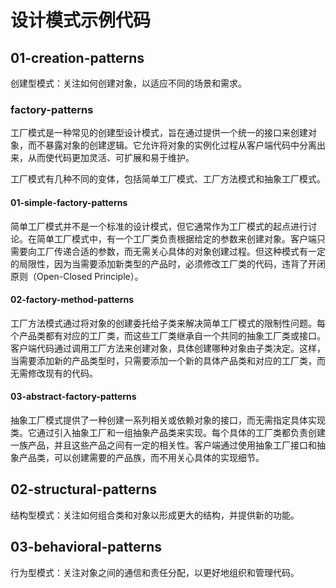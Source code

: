 # 设计模式示例代码



## 01-creation-patterns

创建型模式：关注如何创建对象，以适应不同的场景和需求。

### factory-patterns

工厂模式是一种常见的创建型设计模式，旨在通过提供一个统一的接口来创建对象，而不暴露对象的创建逻辑。它允许将对象的实例化过程从客户端代码中分离出来，从而使代码更加灵活、可扩展和易于维护。

工厂模式有几种不同的变体，包括简单工厂模式、工厂方法模式和抽象工厂模式。

#### 01-simple-factory-patterns

简单工厂模式并不是一个标准的设计模式，但它通常作为工厂模式的起点进行讨论。在简单工厂模式中，有一个工厂类负责根据给定的参数来创建对象。客户端只需要向工厂传递合适的参数，而无需关心具体的对象创建过程。但这种模式有一定的局限性，因为当需要添加新类型的产品时，必须修改工厂类的代码，违背了开闭原则（Open-Closed Principle）。

#### 02-factory-method-patterns

工厂方法模式通过将对象的创建委托给子类来解决简单工厂模式的限制性问题。每个产品类都有对应的工厂类，而这些工厂类继承自一个共同的抽象工厂类或接口。客户端代码通过调用工厂方法来创建对象，具体创建哪种对象由子类决定。这样，当需要添加新的产品类型时，只需要添加一个新的具体产品类和对应的工厂类，而无需修改现有的代码。

#### 03-abstract-factory-patterns

抽象工厂模式提供了一种创建一系列相关或依赖对象的接口，而无需指定具体实现类。它通过引入抽象工厂和一组抽象产品类来实现。每个具体的工厂类都负责创建一族产品，并且这些产品之间有一定的相关性。客户端通过使用抽象工厂接口和抽象产品类，可以创建需要的产品族，而不用关心具体的实现细节。

## 02-structural-patterns

结构型模式：关注如何组合类和对象以形成更大的结构，并提供新的功能。



## 03-behavioral-patterns

行为型模式：关注对象之间的通信和责任分配，以更好地组织和管理代码。
